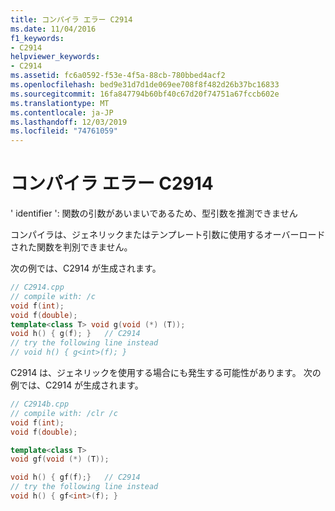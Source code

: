 ```yaml
---
title: コンパイラ エラー C2914
ms.date: 11/04/2016
f1_keywords:
- C2914
helpviewer_keywords:
- C2914
ms.assetid: fc6a0592-f53e-4f5a-88cb-780bbed4acf2
ms.openlocfilehash: bed9e31d7d1de069ee708f8f482d26b37bc16833
ms.sourcegitcommit: 16fa847794b60bf40c67d20f74751a67fccb602e
ms.translationtype: MT
ms.contentlocale: ja-JP
ms.lasthandoff: 12/03/2019
ms.locfileid: "74761059"
---
```

# <a name="compiler-error-c2914"></a>コンパイラ エラー C2914

' identifier ': 関数の引数があいまいであるため、型引数を推測できません

コンパイラは、ジェネリックまたはテンプレート引数に使用するオーバーロードされた関数を判別できません。

次の例では、C2914 が生成されます。

```cpp
// C2914.cpp
// compile with: /c
void f(int);
void f(double);
template<class T> void g(void (*) (T));
void h() { g(f); }   // C2914
// try the following line instead
// void h() { g<int>(f); }
```

C2914 は、ジェネリックを使用する場合にも発生する可能性があります。  次の例では、C2914 が生成されます。

```cpp
// C2914b.cpp
// compile with: /clr /c
void f(int);
void f(double);

template<class T>
void gf(void (*) (T));

void h() { gf(f);}   // C2914
// try the following line instead
void h() { gf<int>(f); }
```
